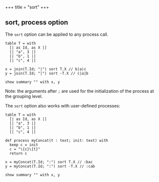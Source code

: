+++
title = "sort"
+++

## sort, process option

The `sort` option can be applied to any process call.

```envision
table T = with
  [| as Id, as X |]
  [| "a", 3 |]
  [| "b", 1 |]
  [| "c", 4 |]

x = join(T.Id; "|") sort T.X // b|a|c
y = join(T.Id; "|") sort -T.X // c|a|b

show summary "" with x, y
```

Note: the arguments after `;` are used for the initialization of the process at the grouping level.

The `sort` option also works with user-defined processes:

```envision
table T = with
  [| as Id, as X |]
  [| "a", 3 |]
  [| "b", 1 |]
  [| "c", 4 |]

def process myConcat(t : text; init: text) with
  keep c = init
  c = "\{c}\{t}"
  return c

x = myConcat(T.Id; ":") sort T.X // :bac
y = myConcat(T.Id; ":") sort -T.X // :cab

show summary "" with x, y
```

